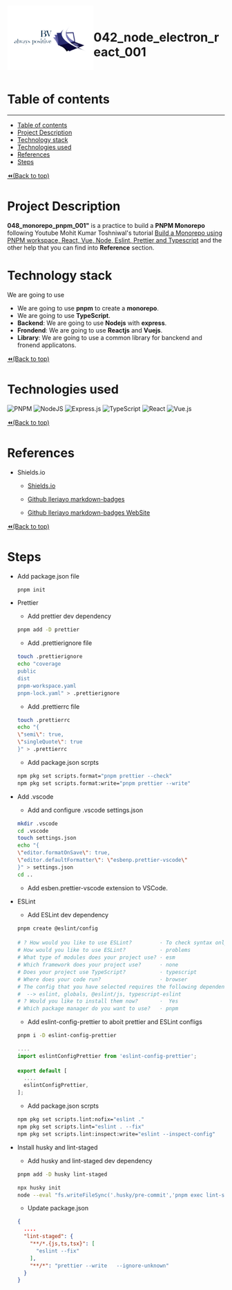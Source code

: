<div>
	<div>
		<img src=https://raw.githubusercontent.com/Byron2016/00_forImages/main/images/Logo_01_00.png align=left alt=MyLogo width=200>
	</div>
	&nbsp;
	<div>
		<h1>042_node_electron_react_001</h1>
	</div>
</div>

&nbsp;

# Table of contents

---

- [Table of contents](#table-of-contents)
- [Project Description](#project-description)
- [Technology stack](#technology-stack)
- [Technologies used](#technologies-used)
- [References](#references)
- [Steps](#steps)

[⏪(Back to top)](#table-of-contents)

# Project Description

**048_monorepo_pnpm_001"** is a practice to build a **PNPM Monorepo** following Youtube
Mohit Kumar Toshniwal's tutorial [Build a Monorepo using PNPM workspace, React, Vue, Node, Eslint, Prettier and Typescript](https://www.youtube.com/watch?v=pz4f9Q6VYZA)
and the other help that you can find into **Reference** section.

# Technology stack

We are going to use

- We are going to use **pnpm** to create a **monorepo**.
- We are going to use **TypeScript**.
- **Backend**: We are going to use **Nodejs** with **express**.
- **Frondend**: We are going to use **Reactjs** and **Vuejs**.
- **Library**: We are going to use a common library for banckend and fronend applicatons.

[⏪(Back to top)](#table-of-contents)
&nbsp;

# Technologies used

![PNPM](https://img.shields.io/badge/pnpm-%234a4a4a.svg?style=for-the-badge&logo=pnpm&logoColor=f69220)
![NodeJS](https://img.shields.io/badge/node.js-6DA55F?style=for-the-badge&logo=node.js&logoColor=white)
![Express.js](https://img.shields.io/badge/express.js-%23404d59.svg?style=for-the-badge&logo=express&logoColor=%2361DAFB)
![TypeScript](https://img.shields.io/badge/typescript-%23007ACC.svg?style=for-the-badge&logo=typescript&logoColor=white)
![React](https://img.shields.io/badge/react-%2320232a.svg?style=for-the-badge&logo=react&logoColor=%2361DAFB)
![Vue.js](https://img.shields.io/badge/vuejs-%2335495e.svg?style=for-the-badge&logo=vuedotjs&logoColor=%234FC08D)

[⏪(Back to top)](#table-of-contents)

# References

- Shields.io

  - [Shields.io](https://shields.io/)

  - [Github Ileriayo markdown-badges](https://github.com/Ileriayo/markdown-badges)

  - [Github Ileriayo markdown-badges WebSite](https://ileriayo.github.io/markdown-badges/)

[⏪(Back to top)](#table-of-contents)

# Steps

- Add package.json file

  ```bash
  pnpm init
  ```

- Prettier

  - Add prettier dev dependency

  ```bash
  pnpm add -D prettier
  ```

  - Add .prettierignore file

  ```bash
  touch .prettierignore
  echo "coverage
  public
  dist
  pnpm-workspace.yaml
  pnpm-lock.yaml" > .prettierignore
  ```

  - Add .prettierrc file

  ```bash
  touch .prettierrc
  echo "{
  \"semi\": true,
  \"singleQuote\": true
  }" > .prettierrc
  ```

  - Add package.json scrpts

  ```bash
  npm pkg set scripts.format="pnpm prettier --check"
  npm pkg set scripts.format:write="pnpm prettier --write"
  ```

- Add .vscode

  - Add and configure .vscode settings.json

  ```bash
  mkdir .vscode
  cd .vscode
  touch settings.json
  echo "{
  \"editor.formatOnSave\": true,
  \"editor.defaultFormatter\": \"esbenp.prettier-vscode\"
  }" > settings.json
  cd ..
  ```

  - Add esben.prettier-vscode extension to VSCode.

- ESLint

  - Add ESLint dev dependency

  ```bash
  pnpm create @eslint/config

  # ? How would you like to use ESLint?         · To check syntax only
  # How would you like to use ESLint?           · problems
  # What type of modules does your project use? · esm
  # Which framework does your project use?      · none
  # Does your project use TypeScript?           · typescript
  # Where does your code run?                   · browser
  # The config that you have selected requires the following dependencies:
  #  --> eslint, globals, @eslint/js, typescript-eslint
  # ? Would you like to install them now?       ·  Yes
  # Which package manager do you want to use?   · pnpm
  ```

  - Add eslint-config-prettier to aboit prettier and ESLint confligs

  ```bash
  pnpm i -D eslint-config-prettier
  ```

  ```javascript
  ....
  import eslintConfigPrettier from 'eslint-config-prettier';

  export default [
  	....
  	eslintConfigPrettier,
  ];
  ```

  - Add package.json scrpts

  ```bash
  npm pkg set scripts.lint:nofix="eslint ."
  npm pkg set scripts.lint="eslint . --fix"
  npm pkg set scripts.lint:inspect:write="eslint --inspect-config"
  ```

- Install husky and lint-staged

  - Add husky and lint-staged dev dependency

  ```bash
  pnpm add -D husky lint-staged
  ```

  ```bash
  npx husky init
  node --eval "fs.writeFileSync('.husky/pre-commit','pnpm exec lint-staged\n')"
  ```

  - Update package.json

  ```json
  {
    ....
    "lint-staged": {
      "**/*.{js,ts,tsx}": [
        "eslint --fix"
      ],
      "**/*": "prettier --write   --ignore-unknown"
    }
  }
  ```
